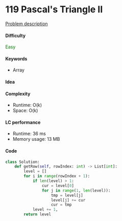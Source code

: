 119 Pascal's Triangle II  
=======================
[Problem description](https://leetcode.com/problems/pascals-triangle-ii/)

#### Difficulty
<span style="color:green">Easy</span>

#### Keywords
- Array

#### Idea


#### Complexity
- Runtime: O(k)
- Space: O(k)

#### LC performance
- Runtime: 36 ms
- Memory usage: 13 MB

#### Code
```python
class Solution:
    def getRow(self, rowIndex: int) -> List[int]:
        level = []
        for i in range(rowIndex + 1):
            if len(level) > 1:
                cur = level[0]
                for j in range(1, len(level)):
                    tmp = level[j]
                    level[j] += cur
                    cur = tmp
            level += 1,
        return level
```